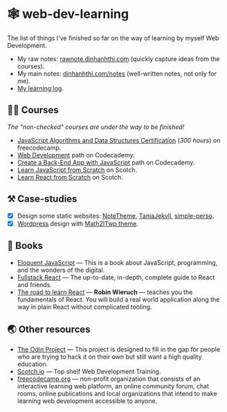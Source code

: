 # 🕸 web-dev-learning

The list of things I've finished so far on the way of learning by myself Web Development.

- My raw notes: [rawnote.dinhanhthi.com](http://rawnote.dinhanhthi.com) (quickly capture ideas from the courses).
- My main notes: [dinhanhthi.com/notes](http://dinhanhthi.com/notes) (well-written notes, not only for me).
- [My learning log](https://dinhanhthi.com/my-learning-log).

## 👨‍🏫 Courses

*The "non-checked" courses are under the way to be finished!*

- [JavaScript Algorithms and Data Structures Certification](https://www.freecodecamp.org/learn) (*300 hours*) on freecodecamp.
- [Web Development](https://www.codecademy.com/paths/web-development/) path on Codecademy.
- [Create a Back-End App with JavaScript](https://www.codecademy.com/learn/paths/create-a-back-end-app-with-javascript) path on Codecademy.
- [Learn JavaScript from Scratch](https://bit.ly/2Z0KPJI) on Scotch.
- [Learn React from Scratch](https://bit.ly/2ZzJZVa) on Scotch.

## ⚒️ Case-studies

- [x] Design some static websites: [NoteTheme](https://github.com/dinhanhthi/notetheme), [TaniaJekyll](https://github.com/dinhanhthi/TaniaJekyll), [simple-perso](https://github.com/dinhanhthi/simple-perso).
- [x] [Wordpress](https://wordpress.com/) design with [Math2ITwp theme](https://github.com/dinhanhthi/math2itwp).

## 📖 Books

- [Eloquent JavaScript](https://eloquentjavascript.net/) — This is a book about JavaScript, programming, and the wonders of the digital.
- [Fullstack React](https://www.fullstackreact.com/) — The up-to-date, in-depth, complete guide to React and friends.
- [The road to learn React](https://roadtoreact.com/) — **Robin Wieruch** — teaches you the fundamentals of React. You will build a real world application along the way in plain React without complicated tooling.


## 🌏 Other resources

- [The Odin Project](https://www.theodinproject.com/) — This project is designed to fill in the gap for people who are trying to hack it on their own but still want a high quality education.
- [Scotch.io](https://scotch.io/) — Top shelf Web Development Training.
- [freecodecamp.org](https://www.freecodecamp.org/learn) — non-profit organization that consists of an interactive learning web platform, an online community forum, chat rooms, online publications and local organizations that intend to make learning web development accessible to anyone.